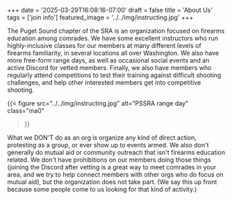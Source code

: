 +++
date = '2025-03-29T16:08:16-07:00'
draft = false
title = 'About Us'
tags = ['join info']
featured_image = '../../img/instructing.jpg'
+++


The Puget Sound chapter of the SRA is an organization focused on firearms education among comrades. We have some excellent instructors who run highly-inclusive classes for our members at many different levels of firearms familiarity, in several locations all over Washington. We also have more free-form range days, as well as occasional social events and an active Discord for vetted members. Finally, we also have members who regularly attend competitions to test their training against difficult shooting challenges, and help other interested members get into competitive shooting.

{{< figure
  src="../../img/instructing.jpg"
  alt="PSSRA range day"
  class="ma0"
>}}

What we DON'T do as an org is organize any kind of direct action, protesting as a group, or ever show up to events armed. We also don't generally do mutual aid or community outreach that isn't firearms education related. We don't have prohibitions on our members doing those things (joining the Discord after vetting is a great way to meet comrades in your area, and we try to help connect members with other orgs who do focus on mutual aid), but the organization does not take part. (We say this up front because some people come to us looking for that kind of activity.)
